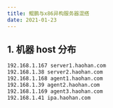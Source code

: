 ```yaml
---
title: 鲲鹏与x86异构服务器混搭
date: 2021-01-23
---
```


## 1. 机器 host 分布

```bash
192.168.1.167 server1.haohan.com
192.168.1.38 server2.haohan.com
192.168.1.168 agent1.haohan.com
192.168.1.39 agent2.haohan.com
192.168.1.169 agent3.haohan.com
192.168.1.41 ipa.haohan.com
```




